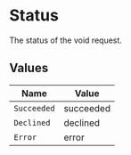 # Status

The status of the void request.


## Values

| Name        | Value       |
| ----------- | ----------- |
| `Succeeded` | succeeded   |
| `Declined`  | declined    |
| `Error`     | error       |
